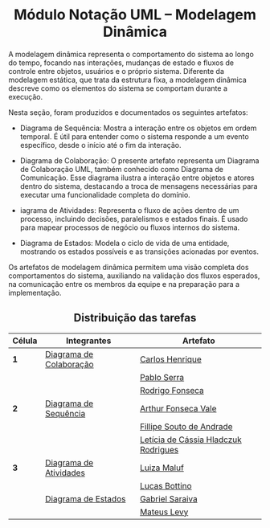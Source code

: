 <center>

# __Módulo Notação UML – Modelagem Dinâmica__

</center>

A modelagem dinâmica representa o comportamento do sistema ao longo do tempo, focando nas interações, mudanças de estado e fluxos de controle entre objetos, usuários e o próprio sistema. Diferente da modelagem estática, que trata da estrutura fixa, a modelagem dinâmica descreve como os elementos do sistema se comportam durante a execução.

Nesta seção, foram produzidos e documentados os seguintes artefatos:

- Diagrama de Sequência: Mostra a interação entre os objetos em ordem temporal. É útil para entender como o sistema responde a um evento específico, desde o início até o fim da interação.

- Diagrama de Colaboração: O presente artefato representa um Diagrama de Colaboração UML, também conhecido como Diagrama de Comunicação. Esse diagrama ilustra a interação entre objetos e atores dentro do sistema, destacando a troca de mensagens necessárias para executar uma funcionalidade completa do domínio.

- iagrama de Atividades: Representa o fluxo de ações dentro de um processo, incluindo decisões, paralelismos e estados finais. É usado para mapear processos de negócio ou fluxos internos do sistema.

- Diagrama de Estados: Modela o ciclo de vida de uma entidade, mostrando os estados possíveis e as transições acionadas por eventos.

Os artefatos de modelagem dinâmica permitem uma visão completa dos comportamentos do sistema, auxiliando na validação dos fluxos esperados, na comunicação entre os membros da equipe e na preparação para a implementação.

<center>

## __Distribuição das tarefas__

| Célula | Integrantes | Artefato | 
| ------ | ----------- | -------- |
| __1__  | [Diagrama de Colaboração](Modelagem/2.2.4.DiagramaDeColaboracao.md) | [Carlos Henrique]() |
|        |  | [Pablo Serra]() |
|        |  | [Rodrigo Fonseca]() |
| __2__  | [Diagrama de Sequência](Modelagem/2.2.1.DiagramaDeSequencia.md) | [Arthur Fonseca Vale]() |
|        |  | [Fillipe Souto de Andrade]() | 
|        |  | [Letícia de Cássia Hladczuk Rodrigues]() |
| __3__  | [Diagrama de Atividades](Modelagem/2.2.3.DiagramaAtividade.md) | [Luiza Maluf]() |
|        |  | [Lucas Bottino]() |
|        | [Diagrama de Estados](Modelagem/2.2.2.DiagramaDeEstados.md) | [Gabriel Saraiva]() |
|        |  | [Mateus Levy]() |


</center>

